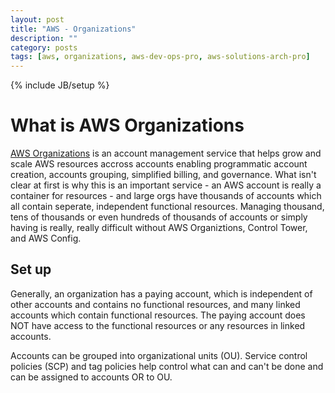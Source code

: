```yaml
---
layout: post
title: "AWS - Organizations"
description: ""
category: posts
tags: [aws, organizations, aws-dev-ops-pro, aws-solutions-arch-pro]
---
```

{% include JB/setup %}

# What is AWS Organizations
[AWS Organizations](https://aws.amazon.com/organizations/) is an account management service that helps grow and scale AWS resources accross accounts enabling programmatic account creation, accounts grouping, simplified billing, and governance. What isn't clear at first is why this is an important service - an AWS account is really a container for resources - and large orgs have thousands of accounts which all contain seperate, independent functional resources. Managing thousand, tens of thousands or even hundreds of thousands of accounts or simply having is really, really difficult without AWS Organiztions, Control Tower, and AWS Config.

## Set up
Generally, an organization has a paying account, which is independent of other accounts and contains no functional resources, and many linked accounts which contain functional resources. The paying account does NOT have access to the functional resources or any resources in linked accounts.

Accounts can be grouped into organizational units (OU). Service control policies (SCP) and tag policies help control what can and can't be done and can be assigned to accounts OR to OU.